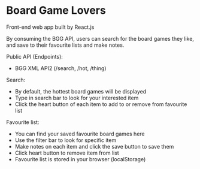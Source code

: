 # Board Game Lovers
Front-end web app built by React.js

By consuming the BGG API, users can search for the board games they like,
and save to their favourite lists and make notes.

Public API (Endpoints):
- BGG XML API2 (/search, /hot, /thing)

Search:
- By default, the hottest board games will be displayed
- Type in search bar to look for your interested item
- Click the heart button of each item to add to or remove from favourite list

Favourite list:
- You can find your saved favourite board games here
- Use the filter bar to look for specific item
- Make notes on each item and click the save button to save them
- Click heart button to remove item from list
- Favourite list is stored in your browser (localStorage)
